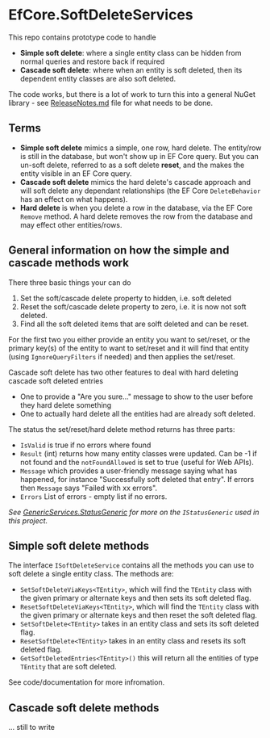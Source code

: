 # EfCore.SoftDeleteServices

This repo contains prototype code to handle

- **Simple soft delete**: where a single entity class can be hidden from normal queries and restore back if required
- **Cascade soft delete**: where when an entity is soft deleted, then its dependent entity classes are also soft deleted.

The code works, but there is a lot of work to turn this into a general NuGet library - see [ReleaseNotes.md](https://github.com/JonPSmith/EfCore.SoftDeleteServices/blob/master/ReleaseNotes.md) file for what needs to be done.

## Terms

- **Simple soft delete** mimics a simple, one row, hard delete. The entity/row is still in the database, but won't show up in EF Core query. But you can un-soft delete, referred to as a soft delete **reset**, and the makes the entity visible in an EF Core query.
- **Cascade soft delete** mimics the hard delete's cascade approach and will soft delete any dependant relationships (the EF Core `DeleteBehavior` has an effect on what happens).
- **Hard delete** is when you delete a row in the database, via the EF Core `Remove` method. A hard delete removes the row from the database and may effect other entities/rows.

## General information on how the simple and cascade methods work

There three basic things your can do
1. Set the soft/cascade delete property to hidden, i.e. soft deleted 
2. Reset the soft/cascade delete property to zero, i.e. it is now not soft deleted.
3. Find all the soft deleted items that are solft deleted and can be reset.

For the first two you either provide an entity you want to set/reset, or the primary key(s) of the entity to want to set/reset and it will find that entity (using `IgnoreQueryFilters` if needed) and then applies the set/reset.

Cascade soft delete has two other features to deal with hard deleting cascade soft deleted entries
- One to provide a "Are you sure..." message to show to the user before they hard delete something
- One to actually hard delete all the entities had are already soft deleted.

The status the set/reset/hard delete method returns has three parts:
- `IsValid` is true if no errors where found
- `Result` (int) returns how many entity classes were updated. Can be -1 if not found and the `notFoundAllowed` is set to true (useful for Web APIs).
- `Message` which provides a user-friendly message saying what has happened, for instance "Successfully soft deleted that entry". If errors then `Message` says "Failed with xx errors".
- `Errors` List of errors - empty list if no errors.

*See [GenericServices.StatusGeneric](https://github.com/JonPSmith/GenericServices.StatusGeneric) for more on the `IStatusGeneric` used in this project.*

## Simple soft delete methods

The interface `ISoftDeleteService` contains all the methods you can use to soft delete a single entity class. The methods are:

- `SetSoftDeleteViaKeys<TEntity>`, which will find the `TEntity` class with the given primary or alternate keys and then sets its soft deleted flag.
- `ResetSoftDeleteViaKeys<TEntity>`, which will find the `TEntity` class with the given primary or alternate keys and then reset the soft deleted flag.
- `SetSoftDelete<TEntity>` takes in an entity class and sets its soft deleted flag.
- `ResetSoftDelete<TEntity>` takes in an entity class and resets its soft deleted flag.
- `GetSoftDeletedEntries<TEntity>()` this will return all the entities of type `TEntity` that are soft deleted.

See code/documentation for more infromation.


## Cascade soft delete methods

... still to write

